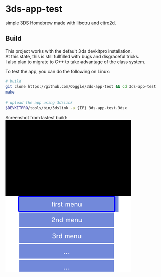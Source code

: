 # 3ds-app-test
simple 3DS Homebrew made with libctru and citro2d.

## Build

This project works with the default 3ds devkitpro installation.   
At this state, this is still fullfilled with bugs and disgraceful tricks.   
I also plan to migrate to C++ to take advantage of the class system.   

To test the app, you can do the following on Linux:
```sh
# build
git clone https://github.com/Ooggle/3ds-app-test && cd 3ds-app-test
make

# upload the app using 3dslink
$DEVKITPRO/tools/bin/3dslink -a {IP} 3ds-app-test.3dsx
```

Screenshot from lastest build:   
![screen](screen.png)

